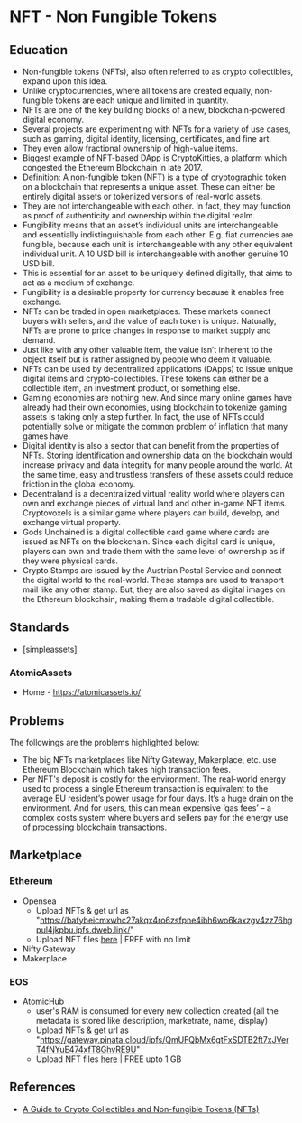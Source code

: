 # NFT - Non Fungible Tokens

## Education
* Non-fungible tokens (NFTs), also often referred to as crypto collectibles, expand upon this idea.
* Unlike cryptocurrencies, where all tokens are created equally, non-fungible tokens are each unique and limited in quantity.
* NFTs are one of the key building blocks of a new, blockchain-powered digital economy.
* Several projects are experimenting with NFTs for a variety of use cases, such as gaming, digital identity, licensing, certificates, and fine art.
* They even allow fractional ownership of high-value items.
* Biggest example of NFT-based DApp is CryptoKitties, a platform which congested the Ethereum Blockchain in late 2017.
* Definition: A non-fungible token (NFT) is a type of cryptographic token on a blockchain that represents a unique asset. These can either be entirely digital assets or tokenized versions of real-world assets.
* They are not interchangeable with each other. In fact, they may function as proof of authenticity and ownership within the digital realm.
* Fungibility means that an asset’s individual units are interchangeable and essentially indistinguishable from each other. E.g. fiat currencies are fungible, because each unit is interchangeable with any other equivalent individual unit. A 10 USD bill is interchangeable with another genuine 10 USD bill.
* This is essential for an asset to be uniquely defined digitally, that aims to act as a medium of exchange. 
* Fungibility is a desirable property for currency because it enables free exchange.
* NFTs can be traded in open marketplaces. These markets connect buyers with sellers, and the value of each token is unique. Naturally, NFTs are prone to price changes in response to market supply and demand.
* Just like with any other valuable item, the value isn’t inherent to the object itself but is rather assigned by people who deem it valuable.
* NFTs can be used by decentralized applications (DApps) to issue unique digital items and crypto-collectibles. These tokens can either be a collectible item, an investment product, or something else.
* Gaming economies are nothing new. And since many online games have already had their own economies, using blockchain to tokenize gaming assets is taking only a step further. In fact, the use of NFTs could potentially solve or mitigate the common problem of inflation that many games have.
* Digital identity is also a sector that can benefit from the properties of NFTs. Storing identification and ownership data on the blockchain would increase privacy and data integrity for many people around the world. At the same time, easy and trustless transfers of these assets could reduce friction in the global economy.
* Decentraland is a decentralized virtual reality world where players can own and exchange pieces of virtual land and other in-game NFT items. Cryptovoxels is a similar game where players can build, develop, and exchange virtual property.
* Gods Unchained is a digital collectible card game where cards are issued as NFTs on the blockchain. Since each digital card is unique, players can own and trade them with the same level of ownership as if they were physical cards.
* Crypto Stamps are issued by the Austrian Postal Service and connect the digital world to the real-world. These stamps are used to transport mail like any other stamp. But, they are also saved as digital images on the Ethereum blockchain, making them a tradable digital collectible.

## Standards
* [simpleassets]

### AtomicAssets
* Home - https://atomicassets.io/

## Problems
The followings are the problems highlighted below:
- The big NFTs marketplaces like Nifty Gateway, Makerplace, etc. use Ethereum Blockchain which takes high transaction fees.
- Per NFT's deposit is costly for the environment. The real-world energy used to process a single Ethereum transaction is equivalent to the average EU resident’s power usage for four days. It’s a huge drain on the environment. And for users, this can mean expensive ‘gas fees’ – a complex costs system where buyers and sellers pay for the energy use of processing blockchain transactions.

## Marketplace
### Ethereum
* Opensea
	- Upload NFTs & get url as "https://bafybeicmxwhc27akqx4ro6zsfpne4ibh6wo6kaxzgv4zz76hgpul4jkpbu.ipfs.dweb.link/"
	- Upload NFT files [here](https://nft.storage/files/) | FREE with no limit
* Nifty Gateway
* Makerplace

### EOS
* AtomicHub
	- user's RAM is consumed for every new collection created (all the metadata is stored like description, marketrate, name, display)
	- Upload NFTs & get url as "https://gateway.pinata.cloud/ipfs/QmUFQbMx6gtFxSDTB2ft7xJVerT4fNYuE474xfT8GhvRE9U"
	- Upload NFT files [here](https://pinata.cloud/) | FREE upto 1 GB


## References
* [A Guide to Crypto Collectibles and Non-fungible Tokens (NFTs)](https://academy.binance.com/en/articles/a-guide-to-crypto-collectibles-and-non-fungible-tokens-nfts)